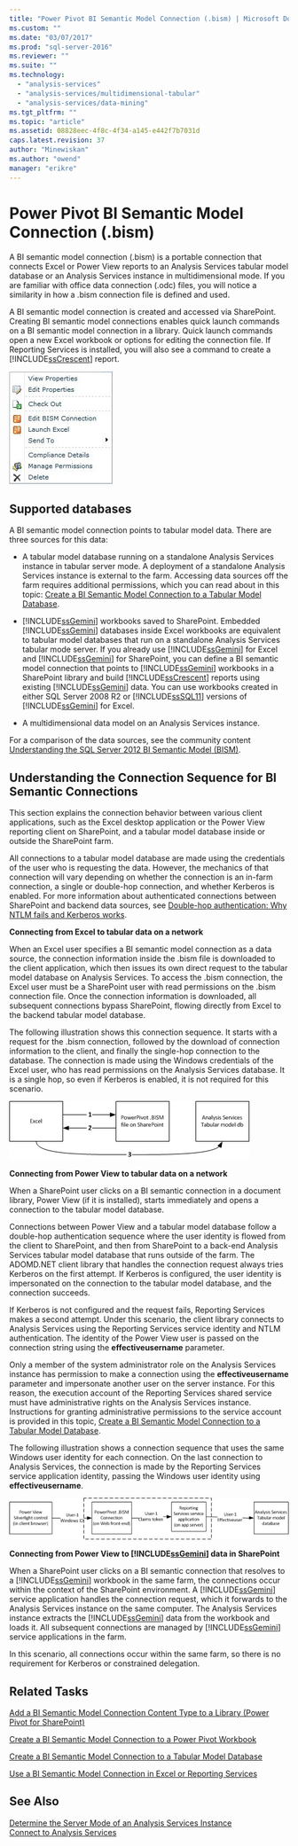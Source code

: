 ```yaml
---
title: "Power Pivot BI Semantic Model Connection (.bism) | Microsoft Docs"
ms.custom: ""
ms.date: "03/07/2017"
ms.prod: "sql-server-2016"
ms.reviewer: ""
ms.suite: ""
ms.technology: 
  - "analysis-services"
  - "analysis-services/multidimensional-tabular"
  - "analysis-services/data-mining"
ms.tgt_pltfrm: ""
ms.topic: "article"
ms.assetid: 08828eec-4f8c-4f34-a145-e442f7b7031d
caps.latest.revision: 37
author: "Minewiskan"
ms.author: "owend"
manager: "erikre"
---
```

# Power Pivot BI Semantic Model Connection (.bism)
  A BI semantic model connection (.bism) is a portable connection that connects Excel or Power View reports to an Analysis Services tabular model database or an Analysis Services instance in multidimensional mode. If you are familiar with office data connection (.odc) files, you will notice a similarity in how a .bism connection file is defined and used.  
  
 A BI semantic model connection is created and accessed via SharePoint. Creating BI semantic model connections enables quick launch commands on a BI semantic model connection in a library. Quick launch commands open a new Excel workbook or options for editing the connection file. If Reporting Services is installed, you will also see a command to create a [!INCLUDE[ssCrescent](../../includes/sscrescent-md.md)] report.  
  
 ![Screenshot of BISM quick launch command](../../analysis-services/power-pivot-sharepoint/media/ssas-bism-quicklaunch.gif "Screenshot of BISM quick launch command")  
  
##  <a name="bkmk_prereq"></a> Supported databases  
 A BI semantic model connection points to tabular model data. There are three sources for this data:  
  
-   A tabular model database running on a standalone Analysis Services instance in tabular server mode. A deployment of a standalone Analysis Services instance is external to the farm. Accessing data sources off the farm requires additional permissions, which you can read about in this topic: [Create a BI Semantic Model Connection to a Tabular Model Database](../../analysis-services/power-pivot-sharepoint/create-a-bi-semantic-model-connection-to-a-tabular-model-database.md).  
  
-   [!INCLUDE[ssGemini](../../includes/ssgemini-md.md)] workbooks saved to SharePoint. Embedded [!INCLUDE[ssGemini](../../includes/ssgemini-md.md)] databases inside Excel workbooks are equivalent to tabular model databases that run on a standalone Analysis Services tabular mode server. If you already use [!INCLUDE[ssGemini](../../includes/ssgemini-md.md)] for Excel and [!INCLUDE[ssGemini](../../includes/ssgemini-md.md)] for SharePoint, you can define a BI semantic model connection that points to [!INCLUDE[ssGemini](../../includes/ssgemini-md.md)] workbooks in a SharePoint library and build [!INCLUDE[ssCrescent](../../includes/sscrescent-md.md)] reports using existing [!INCLUDE[ssGemini](../../includes/ssgemini-md.md)] data.  You can use workbooks created in either SQL Server 2008 R2 or [!INCLUDE[ssSQL11](../../includes/sssql11-md.md)] versions of [!INCLUDE[ssGemini](../../includes/ssgemini-md.md)] for Excel.  
  
-   A multidimensional data model on an Analysis Services instance.  
  
 For a comparison of the data sources, see the community content [Understanding the SQL Server 2012 BI Semantic Model (BISM)](http://www.mssqltips.com/sqlservertip/2818/understanding-the-sql-server-2012-bi-semantic-model-bism/).  
  
## Understanding the Connection Sequence for BI Semantic Connections  
 This section explains the connection behavior between various client applications, such as the Excel desktop application or the Power View reporting client on SharePoint, and a tabular model database inside or outside the SharePoint farm.  
  
 All connections to a tabular model database are made using the credentials of the user who is requesting the data. However, the mechanics of that connection will vary depending on whether the connection is an in-farm connection, a single or double-hop connection, and whether Kerberos is enabled. For more information about authenticated connections between SharePoint and backend data sources, see [Double-hop authentication: Why NTLM fails and Kerberos works](http://go.microsoft.com/fwlink/?LinkId=237137).  
  
 **Connecting from Excel to tabular data on a network**  
  
 When an Excel user specifies a BI semantic model connection as a data source, the connection information inside the .bism file is downloaded to the client application, which then issues its own direct request to the tabular model database on Analysis Services. To access the .bism connection, the Excel user must be a SharePoint user with read permissions on the .bism connection file. Once the connection information is downloaded, all subsequent connections bypass SharePoint, flowing directly from Excel to the backend tabular model database.  
  
 The following illustration shows this connection sequence. It starts with a request for the .bism connection, followed by the download of connection information to the client, and finally the single-hop connection to the database. The connection is made using the Windows credentials of the Excel user, who has read permissions on the Analysis Services database. It is a single hop, so even if Kerberos is enabled, it is not required for this scenario.  
  
 ![Connections from Excel to tabular model database](../../analysis-services/power-pivot-sharepoint/media/ssas-powerpivotbismconnection-1.gif "Connections from Excel to tabular model database")  
  
 **Connecting from Power View to tabular data on a network**  
  
 When a SharePoint user clicks on a BI semantic connection in a document library, Power View (if it is installed), starts immediately and opens a connection to the tabular model database.  
  
 Connections between Power View and a tabular model database follow a double-hop authentication sequence where the user identity is flowed from the client to SharePoint, and then from SharePoint to a back-end Analysis Services tabular model database that runs outside of the farm. The ADOMD.NET client library that handles the connection request always tries Kerberos on the first attempt. If Kerberos is configured, the user identity is impersonated on the connection to the tabular model database, and the connection succeeds.  
  
 If Kerberos is not configured and the request fails, Reporting Services makes a second attempt. Under this scenario, the client library connects to Analysis Services using the Reporting Services service identity and NTLM authentication. The identity of the Power View user is passed on the connection string using the **effectiveusername** parameter.  
  
 Only a member of the system administrator role on the Analysis Services instance has permission to make a connection using the **effectiveusername** parameter and impersonate another user on the server instance. For this reason, the execution account of the Reporting Services shared service must have administrative rights on the Analysis Services instance.  Instructions for granting administrative permissions to the service account is provided in this topic, [Create a BI Semantic Model Connection to a Tabular Model Database](../../analysis-services/power-pivot-sharepoint/create-a-bi-semantic-model-connection-to-a-tabular-model-database.md).  
  
 The following illustration shows a connection sequence that uses the same Windows user identity for each connection. On the last connection to Analysis Services, the connection is made by the Reporting Services service application identity, passing the Windows user identity using **effectiveusername**.  
  
 ![Imersonated connection to tabular db](../../analysis-services/power-pivot-sharepoint/media/ssas-powerpivotbismconnection-2.gif "Imersonated connection to tabular db")  
  
 **Connecting from Power View to [!INCLUDE[ssGemini](../../includes/ssgemini-md.md)] data in SharePoint**  
  
 When a SharePoint user clicks on a BI semantic connection that resolves to a [!INCLUDE[ssGemini](../../includes/ssgemini-md.md)] workbook in the same farm, the connections occur within the context of the SharePoint environment. A [!INCLUDE[ssGemini](../../includes/ssgemini-md.md)] service application handles the connection request, which it forwards to the Analysis Services instance on the same computer. The Analysis Services instance extracts the [!INCLUDE[ssGemini](../../includes/ssgemini-md.md)] data from the workbook and loads it. All subsequent connections are managed by [!INCLUDE[ssGemini](../../includes/ssgemini-md.md)] service applications in the farm.  
  
 In this scenario, all connections occur within the same farm, so there is no requirement for Kerberos or constrained delegation.  
  
##  <a name="bkmk_rel"></a> Related Tasks  
 [Add a BI Semantic Model Connection Content Type to a Library &#40;Power Pivot for SharePoint&#41;](../../analysis-services/power-pivot-sharepoint/add-bi-semantic-model-connection-content-type-to-library.md)  
  
 [Create a BI Semantic Model Connection to a Power Pivot Workbook](../../analysis-services/power-pivot-sharepoint/create-a-bi-semantic-model-connection-to-a-power-pivot-workbook.md)  
  
 [Create a BI Semantic Model Connection to a Tabular Model Database](../../analysis-services/power-pivot-sharepoint/create-a-bi-semantic-model-connection-to-a-tabular-model-database.md)  
  
 [Use a BI Semantic Model Connection in Excel or Reporting Services](../../analysis-services/power-pivot-sharepoint/use-a-bi-semantic-model-connection-in-excel-or-reporting-services.md)  
  
## See Also  
 [Determine the Server Mode of an Analysis Services Instance](../../analysis-services/instances/determine-the-server-mode-of-an-analysis-services-instance.md)   
 [Connect to Analysis Services](../../analysis-services/instances/connect-to-analysis-services.md)  
  
  